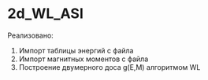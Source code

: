 # 2d_WL_ASI

Реализовано:
1. Импорт таблицы энергий с файла
2. Импорт магнитных моментов с файла
3. Построение двумерного доса g(E,M) алгоритмом WL
